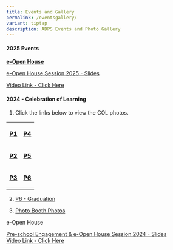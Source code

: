 ```yaml
---
title: Events and Gallery
permalink: /eventsgallery/
variant: tiptap
description: ADPS Events and Photo Gallery
---
```

<h4>2025 Events</h4>
<p><strong><u>e-Open House</u></strong>
</p>
<p><a href="https://drive.google.com/file/d/1qSlAOg4jG5rDF5Y5NXxmvlfshh05EKJs/view?usp=sharing" rel="noopener nofollow" target="_blank">e-Open House Session 2025 - Slides</a>
</p>
<p><a href="https://drive.google.com/file/d/1hPwKMOwPpaOb2fV3V3U-M7dUkTM6CePd/view?usp=sharing" rel="noopener nofollow" target="_blank">Video Link - Click Here</a>
</p>
<h4>2024 - Celebration of Learning</h4>
<ol data-tight="true" class="tight">
<li>
<p>Click the links below to view the COL photos.</p>
</li>
</ol>
<table style="minWidth: 50px">
<colgroup>
<col>
<col>
</colgroup>
<tbody>
<tr>
<th rowspan="1" colspan="1">
<p><a href="https://drive.google.com/drive/folders/1M6velgACiQKpxjCz7Ew_ficnA8rRilXU?usp=sharing" rel="noopener nofollow" target="_blank">P1</a>
</p>
</th>
<th rowspan="1" colspan="1">
<p><a href="https://drive.google.com/drive/folders/14w2JJ_CLxtXQZL7yzOxpZfhjQjxRT-A9?usp=sharing" rel="noopener nofollow" target="_blank">P4</a>
</p>
</th>
</tr>
<tr>
<td rowspan="1" colspan="1">
<p><strong><a href="https://drive.google.com/drive/folders/1yjmhLBLZbngOSxSPMBuKbAlX7tJ5tOeS?usp=sharing" rel="noopener nofollow" target="_blank">P2</a></strong>
</p>
</td>
<td rowspan="1" colspan="1">
<p><strong><a href="https://drive.google.com/drive/folders/1Xq7PzlCayMvvH7mj8-maE9kOBus1qv9z?usp=sharing" rel="noopener nofollow" target="_blank">P5</a></strong>
</p>
</td>
</tr>
<tr>
<td rowspan="1" colspan="1">
<p><strong><a href="https://drive.google.com/drive/folders/1U_6bRG3H4qyz5bA88lGafdPlbZc8D487?usp=sharing" rel="noopener nofollow" target="_blank">P3</a></strong>
</p>
</td>
<td rowspan="1" colspan="1">
<p><strong><a href="https://drive.google.com/drive/folders/13IHS1vaoVawXM3iqt5k2Q1KtLbWBxZ_S?usp=sharing" rel="noopener nofollow" target="_blank">P6</a></strong>
</p>
</td>
</tr>
</tbody>
</table>
<ol start="2" data-tight="true" class="tight">
<li>
<p><a href="https://drive.google.com/drive/folders/1liNYM4IoonmEYQNlWuE4tjTcPjmKNIz_?usp=sharing" rel="noopener nofollow" target="_blank">P6 - Graduation</a>
</p>
</li>
<li>
<p><a href="https://drive.google.com/drive/folders/1KsEJmt6veQrduwg4DqbqFXr00qabyePz?usp=sharing" rel="noopener nofollow" target="_blank">Photo Booth Photos</a>
</p>
<p></p>
</li>
</ol>
<p>e-Open House</p>
<p><a href="/files/GO%20PDF/Pre_school_Engagement___e_Open_House_Session_2024.pdf" rel="noopener noreferrer nofollow" target="_blank">Pre-school Engagement &amp; e-Open House Session 2024 - Slides</a>
<br><a href="https://youtu.be/O_WkT6XSy6w?si=YExN2oUyrCStL7ZX" rel="noopener noreferrer nofollow" target="_blank">Video Link - Click Here</a>
</p>